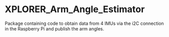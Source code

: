 # XPLORER_Arm_Angle_Estimator
Package containing code to obtain data from 4 IMUs via the i2C connection in the Raspberry Pi and publish the arm angles.
